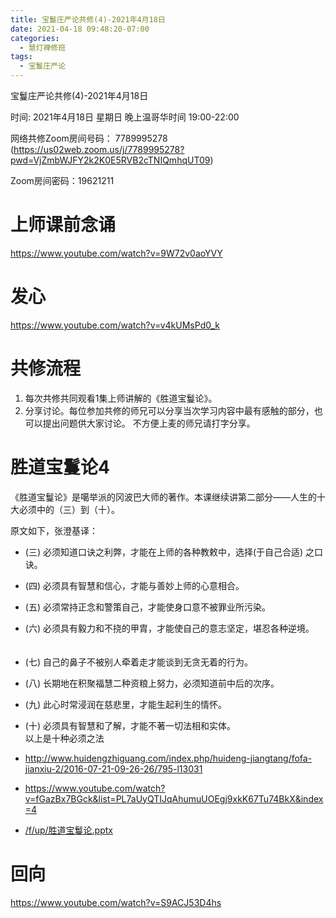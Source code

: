 ```yaml
---
title: 宝鬘庄严论共修(4)-2021年4月18日
date: 2021-04-18 09:48:20-07:00
categories:
  - 慧灯禅修班
tags:
  - 宝鬘庄严论
---
```

宝鬘庄严论共修(4)-2021年4月18日 

时间: 2021年4月18日 星期日 晚上温哥华时间 19:00-22:00  

网络共修Zoom房间号码： 7789995278 (<https://us02web.zoom.us/j/7789995278?pwd=VjZmbWJFY2k2K0E5RVB2cTNIQmhqUT09>)

Zoom房间密码：19621211

# 上师课前念诵

<https://www.youtube.com/watch?v=9W72v0aoYVY>

# 发心

<https://www.youtube.com/watch?v=v4kUMsPd0_k>

# 共修流程  

1. 每次共修共同观看1集上师讲解的《胜道宝鬘论》。
2. 分享讨论。每位参加共修的师兄可以分享当次学习内容中最有感触的部分，也可以提出问题供大家讨论。
不方便上麦的师兄请打字分享。

# 胜道宝鬘论4 　

《胜道宝鬘论》是噶举派的冈波巴大师的著作。本课继续讲第二部分——人生的十大必须中的（三）到（十）。

原文如下，张澄基译： 　　 
- (三) 必须知道口诀之利弊，才能在上师的各种教敕中，选择(于自己合适) 之口诀。 　　
- (四) 必须具有智慧和信心，才能与善妙上师的心意相合。 　　
- (五) 必须常持正念和警策自己，才能使身口意不被罪业所污染。 　　
- (六) 必须具有毅力和不挠的甲胄，才能使自己的意志坚定，堪忍各种逆境。 　　
- (七) 自己的鼻子不被别人牵着走才能谈到无贪无着的行为。 　　
- (八) 长期地在积聚福慧二种资粮上努力，必须知道前中后的次序。 　　
- (九) 此心时常浸润在慈悲里，才能生起利生的情怀。 　　
- (十) 必须具有智慧和了解，才能不著一切法相和实体。 　　  
以上是十种必须之法

- <http://www.huidengzhiguang.com/index.php/huideng-jiangtang/fofa-jianxiu-2/2016-07-21-09-26-26/795-l13031>
- <https://www.youtube.com/watch?v=fGazBx7BGck&list=PL7aUyQTIJqAhumuUOEgj9xkK67Tu74BkX&index=4>

- [/f/up/胜道宝鬘论.pptx](https://s3.ap-northeast-1.wasabisys.com/hdcx/hdv/f/up/胜道宝鬘论.pptx)

# 回向 

<https://www.youtube.com/watch?v=S9ACJ53D4hs>